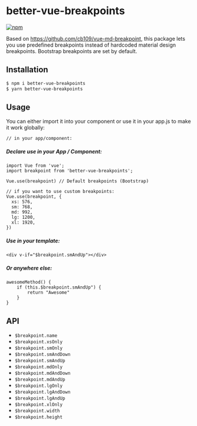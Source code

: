 # better-vue-breakpoints

[![npm](https://img.shields.io/npm/v/better-vue-breakpoints.svg)](https://www.npmjs.com/package/list-of-currencies)


Based on https://github.com/cb109/vue-md-breakpoint, this package lets you use predefined breakpoints instead of hardcoded material design breakpoints.
Bootstrap breakpoints are set by default.

## Installation
```bash
$ npm i better-vue-breakpoints
$ yarn better-vue-breakpoints
```


## Usage

You can either import it into your component or use it in your app.js to make it work globally:
    
    // in your app/component:
##### Declare use in your App / Component:
    import Vue from 'vue';
    import breakpoint from 'better-vue-breakpoints';

    Vue.use(breakpoint) // Default breakpoints (Bootstrap)
    
    // if you want to use custom breakpoints:
    Vue.use(breakpoint, {
      xs: 576,
      sm: 768,
      md: 992,
      lg: 1200,
      xl: 1920,
    })
##### Use in your template:
    <div v-if="$breakpoint.smAndUp"></div>
##### Or anywhere else:
    awesomeMethod() {
        if (this.$breakpoint.smAndUp") {
            return "Awesome"
        }
    }

## API

- `$breakpoint.name`
- `$breakpoint.xsOnly`
- `$breakpoint.smOnly`
- `$breakpoint.smAndDown`
- `$breakpoint.smAndUp`
- `$breakpoint.mdOnly`
- `$breakpoint.mdAndDown`
- `$breakpoint.mdAndUp`
- `$breakpoint.lgOnly`
- `$breakpoint.lgAndDown`
- `$breakpoint.lgAndUp`
- `$breakpoint.xlOnly`
- `$breakpoint.width`
- `$breakpoint.height`
